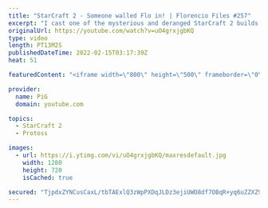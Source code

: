 ```yaml
---
title: "StarCraft 2 - Someone walled Flo in! | Florencio Files #257"
excerpt: "I cast one of the mysterious and deranged StarCraft 2 builds of the one and only, Florencio, the dude that invented the Protoss proxy nexus recall rush. But the tables are turned! Someone has walled Flo in!  🧜Florencio Files Playlist: https://www.youtube.com/playlist?list=PLFUDU8AOevUfznFLMRCxI0ez9HZTyL6Tk"
originalUrl: https://youtube.com/watch?v=uO4grxjgbKQ
type: video
length: PT13M2S
publishedDateTime: 2022-02-15T03:17:39Z
heat: 51

featuredContent: "<iframe width=\"800\" height=\"500\" frameborder=\"0\" src=\"https://www.youtube.com/embed/uO4grxjgbKQ\" allow=\"accelerometer; autoplay; encrypted-media; gyroscope; picture-in-picture\" allowfullscreen></iframe>"

provider:
  name: PiG
  domain: youtube.com

topics:
  - StarCraft 2
  - Protoss

images:
  - url: https://i.ytimg.com/vi/uO4grxjgbKQ/maxresdefault.jpg
    width: 1280
    height: 720
    isCached: true

secured: "TjpdxZYNCusCaxL/tbTAExlQ3zWpPXDqJLDz3ejiUWO8df7OBqR+yq6uZZXZ9hmBuJKNuF6FNLezh7B/WanlAAsb5bdz/i0HsWDww8G0/gJG+VId8tm2v7p4t3aC/c7owGA5Oz6MxYD+0w14BYDQZ0QnKYQJR+JzOAKbhA8oYZj0R05OAABRTyHLehIfWrNg8BBRYFbeYOxN47QmciZKIMUZn2Y0XdMLCGHsxGxNTdDwzFXOzcxfx+z0QPO+9dimpsCY4WiA9zCyh7+bF505cChva9msm/6sHctM1+RYFZoPd6QDRNzysLVthYRaX0hNnFJc1tfush5PfUS5d6xWWZX6K2g3wYdOizqV6Zm22kHhPFFhMWsGI/UjAw/cIMIb1dlLJrO6LqpEcMYpdm45+gzV7u0h0TbT6hzr7ZQDYww=;ZbllHz6fuCtj6Zgic8h91A=="
---
```


